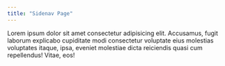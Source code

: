 ```yaml
---
title: "Sidenav Page"
---
```


Lorem ipsum dolor sit amet consectetur adipisicing elit. Accusamus, fugit laborum explicabo cupiditate modi consectetur voluptate eius molestias voluptates itaque, ipsa, eveniet molestiae dicta reiciendis quasi cum repellendus! Vitae, eos!
